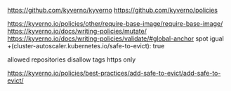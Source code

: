https://github.com/kyverno/kyverno
https://github.com/kyverno/policies

https://kyverno.io/policies/other/require-base-image/require-base-image/
https://kyverno.io/docs/writing-policies/mutate/
https://kyverno.io/docs/writing-policies/validate/#global-anchor
spot igual 
+(cluster-autoscaler.kubernetes.io/safe-to-evict): true

allowed repositories
disallow tags
https only

https://kyverno.io/policies/best-practices/add-safe-to-evict/add-safe-to-evict/